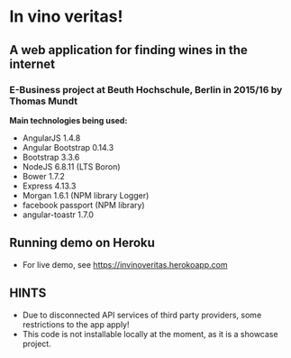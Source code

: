 # In vino veritas!
## A web application for finding wines in the internet
### E-Business project at Beuth Hochschule, Berlin in 2015/16 by Thomas Mundt 

<p>
 <strong>Main technologies being used:</strong>
 <ul>
   <li>AngularJS 1.4.8</li>
   <li>Angular Bootstrap 0.14.3</li>
   <li>Bootstrap 3.3.6</li>
   <li>NodeJS 6.8.11 (LTS Boron)</li>
   <li>Bower 1.7.2</li>
   <li>Express 4.13.3</li>
   <li>Morgan 1.6.1 (NPM library Logger)</li>
   <li>facebook passport (NPM library)</li>
   <li>angular-toastr 1.7.0</li>
 </ul>

## Running demo on Heroku
- For live demo, see https://invinoveritas.herokoapp.com

## HINTS
- Due to disconnected API services of third party providers, some restrictions to the app apply! 
- This code is not installable locally at the moment, as it is a showcase project.
</p>


